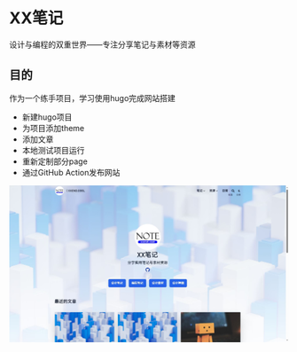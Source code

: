 # XX笔记
设计与编程的双重世界——专注分享笔记与素材等资源

## 目的
作为一个练手项目，学习使用hugo完成网站搭建
* 新建hugo项目
* 为项目添加theme
* 添加文章
* 本地测试项目运行
* 重新定制部分page
* 通过GitHub Action发布网站
  
![截图](./screenshot.jpg)



